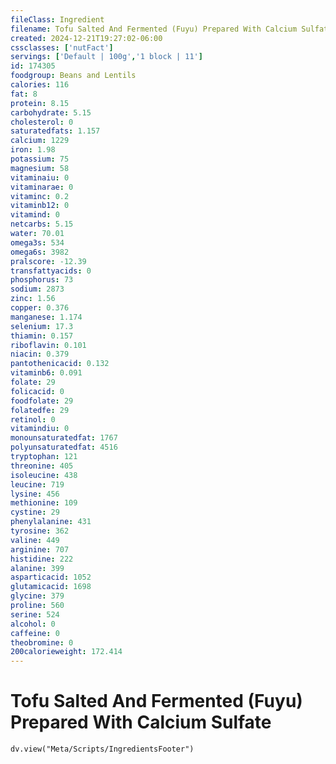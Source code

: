 ```yaml
---
fileClass: Ingredient
filename: Tofu Salted And Fermented (Fuyu) Prepared With Calcium Sulfate
created: 2024-12-21T19:27:02-06:00
cssclasses: ['nutFact']
servings: ['Default | 100g','1 block | 11']
id: 174305
foodgroup: Beans and Lentils
calories: 116
fat: 8
protein: 8.15
carbohydrate: 5.15
cholesterol: 0
saturatedfats: 1.157
calcium: 1229
iron: 1.98
potassium: 75
magnesium: 58
vitaminaiu: 0
vitaminarae: 0
vitaminc: 0.2
vitaminb12: 0
vitamind: 0
netcarbs: 5.15
water: 70.01
omega3s: 534
omega6s: 3982
pralscore: -12.39
transfattyacids: 0
phosphorus: 73
sodium: 2873
zinc: 1.56
copper: 0.376
manganese: 1.174
selenium: 17.3
thiamin: 0.157
riboflavin: 0.101
niacin: 0.379
pantothenicacid: 0.132
vitaminb6: 0.091
folate: 29
folicacid: 0
foodfolate: 29
folatedfe: 29
retinol: 0
vitamindiu: 0
monounsaturatedfat: 1767
polyunsaturatedfat: 4516
tryptophan: 121
threonine: 405
isoleucine: 438
leucine: 719
lysine: 456
methionine: 109
cystine: 29
phenylalanine: 431
tyrosine: 362
valine: 449
arginine: 707
histidine: 222
alanine: 399
asparticacid: 1052
glutamicacid: 1698
glycine: 379
proline: 560
serine: 524
alcohol: 0
caffeine: 0
theobromine: 0
200calorieweight: 172.414
---
```


# Tofu Salted And Fermented (Fuyu) Prepared With Calcium Sulfate

```dataviewjs
dv.view("Meta/Scripts/IngredientsFooter")
```